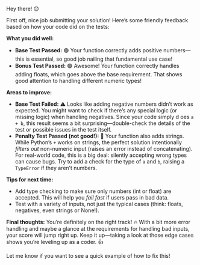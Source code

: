Hey there! 😊

First off, nice job submitting your solution! Here’s some friendly feedback based on how your code did on the tests:

**What you did well:**

- **Base Test Passed:** 🟢 Your function correctly adds positive numbers—this is essential, so good  job nailing that fundamental use case!
- **Bonus Test Passed:** 🟢 Awesome! Your function correctly handles adding floats, which goes above  the base requirement. That shows good attention to handling different numeric types!

**Areas to improve:**

- **Base Test Failed:** ⚠️ Looks like adding negative numbers didn’t work as expected. You might want to check if there’s any special logic (or missing logic) when handling negatives. Since your code simply d
oes `a + b`, this result seems a bit surprising—double-check the details of the test or possible issues in the test itself.
- **Penalty Test Passed (not good!):** 🚩 Your function also adds strings. While Python’s `+` works on strings, the perfect solution intentionally *filters out* non-numeric input (raises an error instead of concatenating). For real-world code, this is a big deal: silently accepting wrong types can cause bugs. Try to add a check for the type of `a` and `b`, raising a `TypeError` if they aren’t numbers.

**Tips for next time:**

- Add type checking to make sure only numbers (int or float) are accepted. This will help you *fail fast* if users pass in bad data.
- Test with a variety of inputs, not just the typical cases (think: floats, negatives, even strings or None!).

**Final thoughts:**
You’re definitely on the right track! 🔥 With a bit more error handling and maybe a glance at the requirements for handling bad inputs, your score will jump right up. Keep it up—taking a look at those edge cases shows you’re leveling up as a coder. 👍

Let me know if you want to see a quick example of how to fix this!